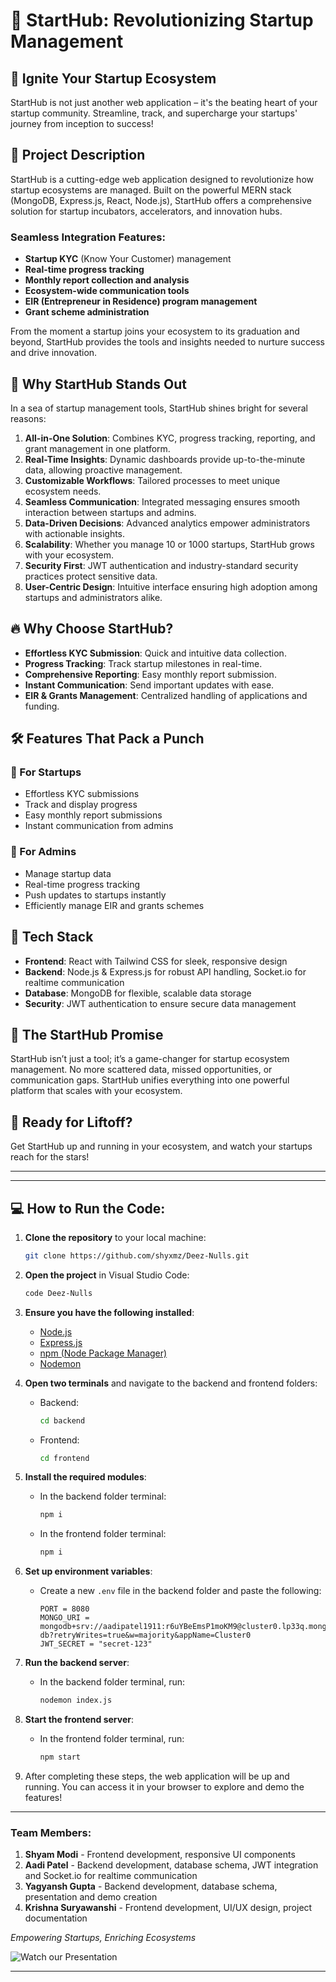 # 🚀 StartHub: Revolutionizing Startup Management

## 🌟 Ignite Your Startup Ecosystem

StartHub is not just another web application – it's the beating heart of your startup community. Streamline, track, and supercharge your startups' journey from inception to success!

## 📜 Project Description

StartHub is a cutting-edge web application designed to revolutionize how startup ecosystems are managed. Built on the powerful MERN stack (MongoDB, Express.js, React, Node.js), StartHub offers a comprehensive solution for startup incubators, accelerators, and innovation hubs.

### Seamless Integration Features:
- **Startup KYC** (Know Your Customer) management
- **Real-time progress tracking**
- **Monthly report collection and analysis**
- **Ecosystem-wide communication tools**
- **EIR (Entrepreneur in Residence) program management**
- **Grant scheme administration**

From the moment a startup joins your ecosystem to its graduation and beyond, StartHub provides the tools and insights needed to nurture success and drive innovation.

## 🌈 Why StartHub Stands Out

In a sea of startup management tools, StartHub shines bright for several reasons:

1. **All-in-One Solution**: Combines KYC, progress tracking, reporting, and grant management in one platform.
2. **Real-Time Insights**: Dynamic dashboards provide up-to-the-minute data, allowing proactive management.
3. **Customizable Workflows**: Tailored processes to meet unique ecosystem needs.
4. **Seamless Communication**: Integrated messaging ensures smooth interaction between startups and admins.
5. **Data-Driven Decisions**: Advanced analytics empower administrators with actionable insights.
6. **Scalability**: Whether you manage 10 or 1000 startups, StartHub grows with your ecosystem.
7. **Security First**: JWT authentication and industry-standard security practices protect sensitive data.
8. **User-Centric Design**: Intuitive interface ensuring high adoption among startups and administrators alike.

## 🔥 Why Choose StartHub?

- **Effortless KYC Submission**: Quick and intuitive data collection.
- **Progress Tracking**: Track startup milestones in real-time.
- **Comprehensive Reporting**: Easy monthly report submission.
- **Instant Communication**: Send important updates with ease.
- **EIR & Grants Management**: Centralized handling of applications and funding.

## 🛠️ Features That Pack a Punch

### 🏢 For Startups
- Effortless KYC submissions
- Track and display progress
- Easy monthly report submissions
- Instant communication from admins

### 👑 For Admins
- Manage startup data
- Real-time progress tracking
- Push updates to startups instantly
- Efficiently manage EIR and grants schemes

## 🚀 Tech Stack

- **Frontend**: React with Tailwind CSS for sleek, responsive design
- **Backend**: Node.js & Express.js for robust API handling, Socket.io for realtime communication
- **Database**: MongoDB for flexible, scalable data storage
- **Security**: JWT authentication to ensure secure data management

## 🌈 The StartHub Promise

StartHub isn’t just a tool; it’s a game-changer for startup ecosystem management. No more scattered data, missed opportunities, or communication gaps. StartHub unifies everything into one powerful platform that scales with your ecosystem.

## 🚀 Ready for Liftoff?

Get StartHub up and running in your ecosystem, and watch your startups reach for the stars! 

---

---

## 💻 How to Run the Code:

1. **Clone the repository** to your local machine:
   ```bash
   git clone https://github.com/shyxmz/Deez-Nulls.git
   ```

2. **Open the project** in Visual Studio Code:
   ```bash
   code Deez-Nulls
   ```

3. **Ensure you have the following installed**:

   - [Node.js](https://nodejs.org/en/learn/getting-started/how-to-install-nodejs)
   - [Express.js](https://expressjs.com/en/starter/installing.html)
   - [npm (Node Package Manager)](https://stackoverflow.com/questions/16000173/install-npm-node-js-package-manager-on-windows-w-o-using-node-js-msi)
   - [Nodemon](https://www.npmjs.com/package/nodemon)

4. **Open two terminals** and navigate to the backend and frontend folders:
   - Backend:
     ```bash
     cd backend
     ```
   - Frontend:
     ```bash
     cd frontend
     ```

5. **Install the required modules**:
   - In the backend folder terminal:
     ```bash
     npm i
     ```
   - In the frontend folder terminal:
     ```bash
     npm i
     ```

6. **Set up environment variables**:
   - Create a new `.env` file in the backend folder and paste the following:
     ```
     PORT = 8080
     MONGO_URI = mongodb+srv://aadipatel1911:r6uYBeEmsP1moKM9@cluster0.lp33q.mongodb.net/Auth-db?retryWrites=true&w=majority&appName=Cluster0
     JWT_SECRET = "secret-123"
     ```

7. **Run the backend server**:
   - In the backend folder terminal, run:
     ```bash
     nodemon index.js
     ```

8. **Start the frontend server**:
   - In the frontend folder terminal, run:
     ```bash
     npm start
     ```

9. After completing these steps, the web application will be up and running. You can access it in your browser to explore and demo the features!

---
 
### Team Members:
1. **Shyam Modi** - Frontend development, responsive UI components
2. **Aadi Patel** - Backend development, database schema, JWT integration and Socket.io for realtime communication
3. **Yagyansh Gupta** - Backend development, database schema, presentation and demo creation
4. **Krishna Suryawanshi** - Frontend development, UI/UX design, project documentation

*Empowering Startups, Enriching Ecosystems*

![Watch our Presentation](https://github.com/shyxmz/Deez-Nulls/blob/main/StartHub.gif)

---

